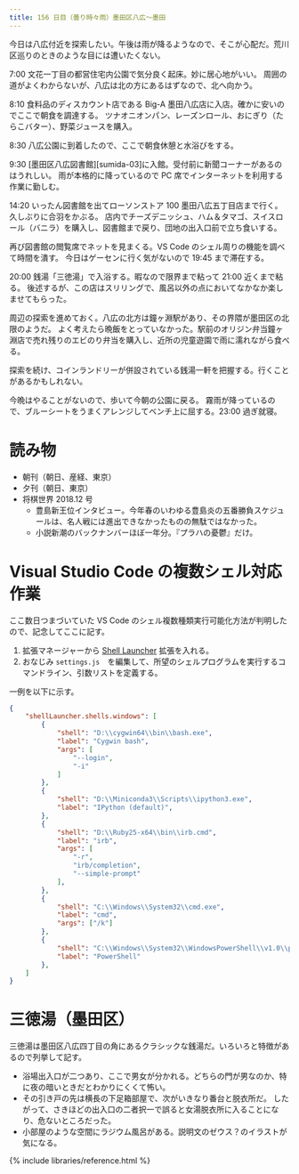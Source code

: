 ```yaml
---
title: 156 日目（曇り時々雨）墨田区八広～墨田
---
```


今日は八広付近を探索したい。午後は雨が降るようなので、そこが心配だ。荒川区巡りのときのような目には遭いたくない。

7:00 文花一丁目の都営住宅内公園で気分良く起床。妙に居心地がいい。
周囲の道がよくわからないが、八広は北の方にあるはずなので、北へ向かう。

8:10 食料品のディスカウント店である Big-A 墨田八広店に入店。確かに安いのでここで朝食を調達する。
ツナオニオンパン、レーズンロール、おにぎり（たらこバター）、野菜ジュースを購入。

8:30 八広公園に到着したので、ここで朝食休憩と水浴びをする。

9:30 [墨田区八広図書館][sumida-03]に入館。受付前に新聞コーナーがあるのはうれしい。
雨が本格的に降っているので PC 席でインターネットを利用する作業に勤しむ。

14:20 いったん図書館を出てローソンストア 100 墨田八広五丁目店まで行く。久しぶりに合羽をかぶる。
店内でチーズデニッシュ、ハム＆タマゴ、スイスロール（バニラ）を購入し、図書館まで戻り、団地の出入口前で立ち食いする。

再び図書館の閲覧席でネットを見まくる。VS Code のシェル周りの機能を調べて時間を潰す。
今日はゲーセンに行く気がないので 19:45 まで滞在する。

20:00 銭湯「三徳湯」で入浴する。暇なので限界まで粘って 21:00 近くまで粘る。
後述するが、この店はスリリングで、風呂以外の点においてなかなか楽しませてもらった。

周辺の探索を進めておく。八広の北方は鐘ヶ淵駅があり、その界隈が墨田区の北限のようだ。
よく考えたら晩飯をとっていなかった。駅前のオリジン弁当鐘ヶ淵店で売れ残りのエビのり弁当を購入し、近所の児童遊園で雨に濡れながら食べる。

探索を続け、コインランドリーが併設されている銭湯一軒を把握する。行くことがあるかもしれない。

今晩はやることがないので、歩いて今朝の公園に戻る。
霧雨が降っているので、ブルーシートをうまくアレンジしてベンチ上に屈する。23:00 過ぎ就寝。

# 読み物

* 朝刊（朝日、産経、東京）
* 夕刊（朝日、東京）
* 将棋世界 2018.12 号
  * 豊島新王位インタビュー。今年春のいわゆる豊島炎の五番勝負スケジュールは、名人戦には進出できなかったものの無駄ではなかった。
  * 小説新潮のバックナンバーほぼ一年分。『プラハの憂鬱』だけ。

# Visual Studio Code の複数シェル対応作業

ここ数日つまづいていた VS Code のシェル複数種類実行可能化方法が判明したので、記念してここに記す。

1. 拡張マネージャーから [Shell Launcher](https://github.com/Tyriar/vscode-shell-launcher) 拡張を入れる。
2. おなじみ `settings.js`　を編集して、所望のシェルプログラムを実行するコマンドライン、引数リストを定義する。

一例を以下に示す。

```json
{
    "shellLauncher.shells.windows": [
        {
            "shell": "D:\\cygwin64\\bin\\bash.exe",
            "label": "Cygwin bash",
            "args": [
                "--login",
                "-i"
            ]
        },
        {
            "shell": "D:\\Miniconda3\\Scripts\\ipython3.exe",
            "label": "IPython (default)",
        },
        {
            "shell": "D:\\Ruby25-x64\\bin\\irb.cmd",
            "label": "irb",
            "args": [
                "-r",
                "irb/completion",
                "--simple-prompt"
            ],
        },
        {
            "shell": "C:\\Windows\\System32\\cmd.exe",
            "label": "cmd",
            "args": ["/k"]
        },
        {
            "shell": "C:\\Windows\\System32\\WindowsPowerShell\\v1.0\\powershell.exe",
            "label": "PowerShell"
        },
    ]
}
```

# 三徳湯（墨田区）

三徳湯は墨田区八広四丁目の角にあるクラシックな銭湯だ。いろいろと特徴があるので列挙して記す。

* 浴場出入口が二つあり、ここで男女が分かれる。どちらの門が男なのか、特に夜の暗いときだとわかりにくくて怖い。
* その引き戸の先は横長の下足箱部屋で、次がいきなり番台と脱衣所だ。
  したがって、さきほどの出入口の二者択一で誤ると女湯脱衣所に入ることになり、危ないところだった。
* 小部屋のような空間にラジウム風呂がある。説明文のゼウス？のイラストが気になる。

{% include libraries/reference.html %}
